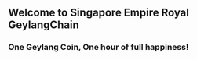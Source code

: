 ## Welcome to Singapore Empire Royal GeylangChain

### One Geylang Coin, One hour of full happiness!


